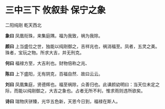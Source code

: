 # 三中三下 攸叙卦 保宁之象

二阳纯刚 乾天西北

**象曰** 凤凰衔珠，来集庭隅，福为我致，祸为我除。

**颜曰** 上当盛位之世，独能以纯刚御之，吉祥兆也，祸消福至。凤者，五灵之美。珠者，宝玩之物。所求大吉，并无刑克。

**何曰** 福禄方至，大吉利也。财物倍称之兆、

**陈曰** 上下盛阳，无有阴克，百福自然．故曰云云。

**刘曰** 凤凰集庭，贤德辉也。福至祸除，众善归也。此课颜幼明曰：当天位未定之际，而能以纯刚御之，大吉之象也。占者无所不利，惟求雨则违所欲矣。

**诗曰** 瑞物庆骈臻，光华五色新，天恩今日到，福禄在斯人。
